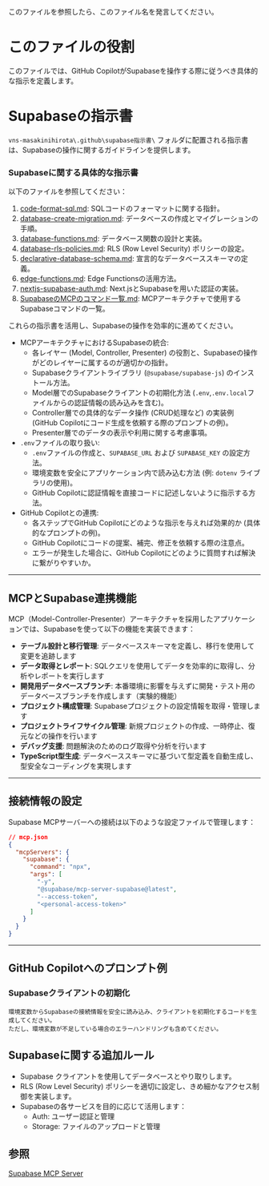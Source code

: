 このファイルを参照したら、このファイル名を発言してください。

# **このファイルの役割**

このファイルでは、GitHub CopilotがSupabaseを操作する際に従うべき具体的な指示を定義します。

# **Supabaseの指示書**

`vns-masakinihirota\.github\supabase指示書\` フォルダに配置される指示書は、Supabaseの操作に関するガイドラインを提供します。

### Supabaseに関する具体的な指示書

以下のファイルを参照してください：

1. [code-format-sql.md](U:\2025src\___masakinihirota\vns-masakinihirota\.github\supabase指示書\code-format-sql.md): SQLコードのフォーマットに関する指針。
2. [database-create-migration.md](U:\2025src\___masakinihirota\vns-masakinihirota\.github\supabase指示書\database-create-migration.md): データベースの作成とマイグレーションの手順。
3. [database-functions.md](U:\2025src\___masakinihirota\vns-masakinihirota\.github\supabase指示書\database-functions.md): データベース関数の設計と実装。
4. [database-rls-policies.md](U:\2025src\___masakinihirota\vns-masakinihirota\.github\supabase指示書\database-rls-policies.md): RLS (Row Level Security) ポリシーの設定。
5. [declarative-database-schema.md](U:\2025src\___masakinihirota\vns-masakinihirota\.github\supabase指示書\declarative-database-schema.md): 宣言的なデータベーススキーマの定義。
6. [edge-functions.md](U:\2025src\___masakinihirota\vns-masakinihirota\.github\supabase指示書\edge-functions.md): Edge Functionsの活用方法。
7. [nextjs-supabase-auth.md](U:\2025src\___masakinihirota\vns-masakinihirota\.github\supabase指示書\nextjs-supabase-auth.md): Next.jsとSupabaseを用いた認証の実装。
8. [SupabaseのMCPのコマンド一覧.md](U:\2025src\___masakinihirota\vns-masakinihirota\.github\supabase指示書\SupabaseのMCPのコマンド一覧.md): MCPアーキテクチャで使用するSupabaseコマンドの一覧。

これらの指示書を活用し、Supabaseの操作を効率的に進めてください。

* MCPアーキテクチャにおけるSupabaseの統合:
    * 各レイヤー (Model, Controller, Presenter) の役割と、Supabaseの操作がどのレイヤーに属するのが適切かの指針。
    * Supabaseクライアントライブラリ (`@supabase/supabase-js`) のインストール方法。
    * Model層でのSupabaseクライアントの初期化方法 (`.env`,`.env.local`ファイルからの認証情報の読み込みを含む)。
    * Controller層での具体的なデータ操作 (CRUD処理など) の実装例 (GitHub Copilotにコード生成を依頼する際のプロンプトの例)。
    * Presenter層でのデータの表示や利用に関する考慮事項。
* `.env`ファイルの取り扱い:
    * `.env`ファイルの作成と、`SUPABASE_URL` および `SUPABASE_KEY` の設定方法。
    * 環境変数を安全にアプリケーション内で読み込む方法 (例: `dotenv` ライブラリの使用)。
    * GitHub Copilotに認証情報を直接コードに記述しないように指示する方法。
* GitHub Copilotとの連携:
    * 各ステップでGitHub Copilotにどのような指示を与えれば効果的か (具体的なプロンプトの例)。
    * GitHub Copilotにコードの提案、補完、修正を依頼する際の注意点。
    * エラーが発生した場合に、GitHub Copilotにどのように質問すれば解決に繋がりやすいか。

---

## MCPとSupabase連携機能

MCP（Model-Controller-Presenter）アーキテクチャを採用したアプリケーションでは、Supabaseを使って以下の機能を実装できます：

* **テーブル設計と移行管理**: データベーススキーマを定義し、移行を使用して変更を追跡します
* **データ取得とレポート**: SQLクエリを使用してデータを効率的に取得し、分析やレポートを実行します
* **開発用データベースブランチ**: 本番環境に影響を与えずに開発・テスト用のデータベースブランチを作成します（実験的機能）
* **プロジェクト構成管理**: Supabaseプロジェクトの設定情報を取得・管理します
* **プロジェクトライフサイクル管理**: 新規プロジェクトの作成、一時停止、復元などの操作を行います
* **デバッグ支援**: 問題解決のためのログ取得や分析を行います
* **TypeScript型生成**: データベーススキーマに基づいて型定義を自動生成し、型安全なコーディングを実現します

---

## 接続情報の設定

Supabase MCPサーバーへの接続は以下のような設定ファイルで管理します：

```json
// mcp.json
{
  "mcpServers": {
    "supabase": {
      "command": "npx",
      "args": [
        "-y",
        "@supabase/mcp-server-supabase@latest",
        "--access-token",
        "<personal-access-token>"
      ]
    }
  }
}
```

---

## GitHub Copilotへのプロンプト例

### Supabaseクライアントの初期化

```
環境変数からSupabaseの接続情報を安全に読み込み、クライアントを初期化するコードを生成してください。
ただし、環境変数が不足している場合のエラーハンドリングも含めてください。
```

## Supabaseに関する追加ルール

- Supabase クライアントを使用してデータベースとやり取りします。
- RLS (Row Level Security) ポリシーを適切に設定し、きめ細かなアクセス制御を実装します。
- Supabaseの各サービスを目的に応じて活用します：
  - Auth: ユーザー認証と管理
  - Storage: ファイルのアップロードと管理

## 参照

[Supabase MCP Server](https://supabase.com/blog/mcp-server)

